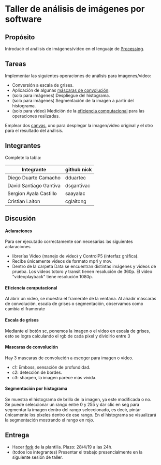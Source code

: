 # Taller de análisis de imágenes por software

## Propósito

Introducir el análisis de imágenes/video en el lenguaje de [Processing](https://processing.org/).

## Tareas

Implementar las siguientes operaciones de análisis para imágenes/video:

* Conversión a escala de grises.
* Aplicación de algunas [máscaras de convolución](https://en.wikipedia.org/wiki/Kernel_(image_processing)).
* (solo para imágenes) Despliegue del histograma.
* (solo para imágenes) Segmentación de la imagen a partir del histograma.
* (solo para video) Medición de la [eficiencia computacional](https://processing.org/reference/frameRate.html) para las operaciones realizadas.

Emplear dos [canvas](https://processing.org/reference/PGraphics.html), uno para desplegar la imagen/video original y el otro para el resultado del análisis.

## Integrantes

Complete la tabla:

| Integrante | github nick |
|------------|-------------|
|   Diego Duarte Camacho         |   dduartec          |
|   David Santiago Gantiva         |   dsgantivac          |
|   Sergion Ayala Castillo         |   saayalac         |
|   Cristian Laiton         |   cglaitong          |

## Discusión
#### Aclaraciones
Para ser ejecutado correctamente son necesarias las siguientes aclaraciones
- librerías Video (manejo de video) y ControlP5 (interfaz gráfica).
- Recibe únicamente videos de formato mp4 y mov. 
- Dentro de la carpeta Data se encuentran distintas imágenes y videos de prueba. Los videos totoro y transit tienen resolución de 360p. El video "videoplayback" tiene resolución 1080p.
#### Eficiencia computacional
Al abrir un video, se muestra el framerate de la ventana. Al añadir máscaras de convolución, escala de grises o segmentación, observamos como cambia el framerate
#### Escala de grises
Mediante el botón sc, ponemos la imagen o el video en escala de grises, esto se logra calculando el rgb de cada píxel y dividirlo entre 3
#### Mascaras de convolución
Hay 3 mascaras de convolución a escoger para imagen o video.
- c1: Emboss, sensación de profundidad.
- c2: detección de bordes.
- c3: sharpen, la imagen parece más vivida.
#### Segmentación por histograma
Se muestra el histograma de brillo de la imagen, ya este modificada o no.
Se puede seleccionar un rango entre 0 y 255 y dar clic en seg para segmentar la imagen dentro del rango seleccionado, es decir, pintar únicamente los pixeles dentro de ese rango.
En el histograma se visualizará la segmentación mostrando el rango en rojo.

## Entrega

* Hacer [fork](https://help.github.com/articles/fork-a-repo/) de la plantilla. Plazo: 28/4/19 a las 24h.
* (todos los integrantes) Presentar el trabajo presencialmente en la siguiente sesión de taller.
